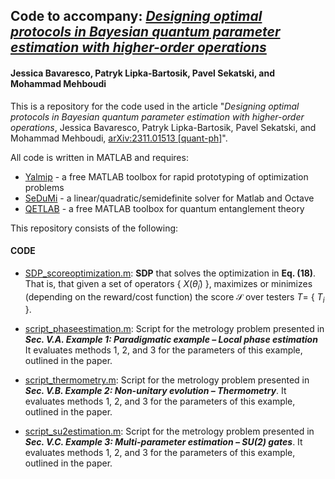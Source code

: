 ## Code to accompany: *[Designing optimal protocols in Bayesian quantum parameter estimation with higher-order operations](https://arxiv.org/abs/xxxx.xxxxx)*
#### Jessica Bavaresco, Patryk Lipka-Bartosik, Pavel Sekatski, and Mohammad Mehboudi

This is a repository for the code used in the article "*Designing optimal protocols in Bayesian quantum parameter estimation with higher-order operations*, Jessica Bavaresco, Patryk Lipka-Bartosik, Pavel Sekatski, and Mohammad Mehboudi, [arXiv:2311.01513 [quant-ph]](https://arxiv.org/abs/2311.01513)".

All code is written in MATLAB and requires:
- [Yalmip](https://yalmip.github.io) - a free MATLAB toolbox for rapid prototyping of optimization problems
- [SeDuMi](https://github.com/sqlp/sedumi) - a linear/quadratic/semidefinite solver for Matlab and Octave
- [QETLAB](http://www.qetlab.com/) - a free MATLAB toolbox for quantum entanglement theory

This repository consists of the following:

#### CODE

- [SDP_scoreoptimization.m](https://github.com/jessicabavaresco/singleshot-bayesian-estimation/blob/main/SDP_scoreoptimization.m):
**SDP** that solves the optimization in **Eq. (18)**. That is, that given a set of operators { $X(\hat{\theta}_i)$ }, maximizes or minimizes (depending on the reward/cost function) the score $\mathcal{S}$ over testers $T=$ { $T_i$ }.

- [script_phaseestimation.m](https://github.com/jessicabavaresco/singleshot-bayesian-estimation/blob/main/script_phaseestimation.m):
Script for the metrology problem presented in ***Sec. V.A. Example 1: Paradigmatic example – Local phase estimation*** It evaluates methods 1, 2, and 3 for the parameters of this example, outlined in the paper.

- [script_thermometry.m](https://github.com/jessicabavaresco/singleshot-bayesian-estimation/blob/main/script_thermometry.m):
Script for the metrology problem presented in ***Sec. V.B. Example 2: Non-unitary evolution – Thermometry***. It evaluates methods 1, 2, and 3 for the parameters of this example, outlined in the paper.

- [script_su2estimation.m](https://github.com/jessicabavaresco/singleshot-bayesian-estimation/blob/main/script_su2estimation.m):
Script for the metrology problem presented in ***Sec. V.C. Example 3: Multi-parameter estimation – SU(2) gates***. It evaluates methods 1, 2, and 3 for the parameters of this example, outlined in the paper.

